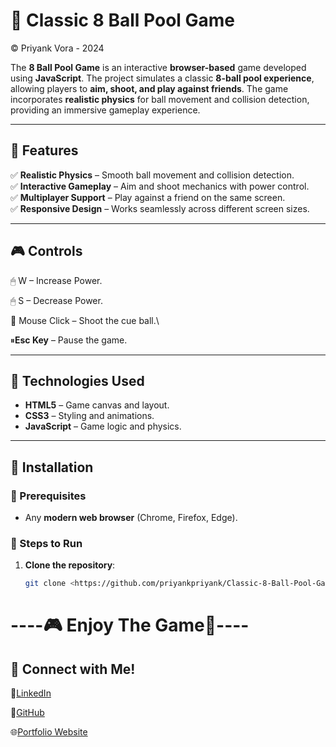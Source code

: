 # 🎱 Classic 8 Ball Pool Game  
&copy; Priyank Vora - 2024

The **8 Ball Pool Game** is an interactive **browser-based** game developed using **JavaScript**. The project simulates a classic **8-ball pool experience**, allowing players to **aim, shoot, and play against friends**. The game incorporates **realistic physics** for ball movement and collision detection, providing an immersive gameplay experience.  

---

## 🌟 Features  
✅ **Realistic Physics** – Smooth ball movement and collision detection.  
✅ **Interactive Gameplay** – Aim and shoot mechanics with power control.  
✅ **Multiplayer Support** – Play against a friend on the same screen.  
✅ **Responsive Design** – Works seamlessly across different screen sizes.  

---

## 🎮 Controls

🖱 W – Increase Power.

🖱 S – Decrease Power.

🎯 Mouse Click – Shoot the cue ball.\

⏸**Esc Key** – Pause the game.

---

## 🔧 Technologies Used  
- **HTML5** – Game canvas and layout.  
- **CSS3** – Styling and animations.  
- **JavaScript** – Game logic and physics.  

---

## 🚀 Installation  

### 🔹 Prerequisites  
- Any **modern web browser** (Chrome, Firefox, Edge).  

### 🔹 Steps to Run  
1. **Clone the repository**:  
   ```bash
   git clone <https://github.com/priyankpriyank/Classic-8-Ball-Pool-Game>


#  ----🎮 **Enjoy The Game**🔹----

## 🔗 Connect with Me!
💼[LinkedIn](https://www.linkedin.com/in/priyankpvora/)

🌟[GitHub](https://github.com/priyankpriyank)

🌐[Portfolio Website](https://priyank-vora.netlify.app/)

